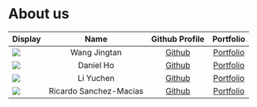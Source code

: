# About us

Display | Name | Github Profile | Portfolio 
--------|:----:|:--------------:|:---------:
![](https://junkee.com/wp-content/uploads/2018/03/hermione.jpg) | Wang Jingtan | [Github](https://github.com/JTWang2000) | [Portfolio](team/JTWang2000.md) 
![](https://www.wework.com/ideas/wp-content/uploads/sites/4/2015/11/cookie-monster1-1120x630.jpg) | Daniel Ho | [Github](https://github.com/Bencotti) | [Portfolio](team/bencotti.md)
![](https://github.com/yuchenlichuck/yuchenlichuck.github.io/blob/master/images/YuchenLi.jpg) | Li Yuchen | [Github](https://github.com/yuchenlichuck) | [Portfolio](team/yuchenlichuck.md)
![](https://cdn2.iconfinder.com/data/icons/cute-pug-dog-emoticon/512/Pug_Emoji_happy-512.png) | Ricardo Sanchez-Macias | [Github](https://github.com/rsanchez-macias) | [Portfolio](team/rsanchez-macias.md)
